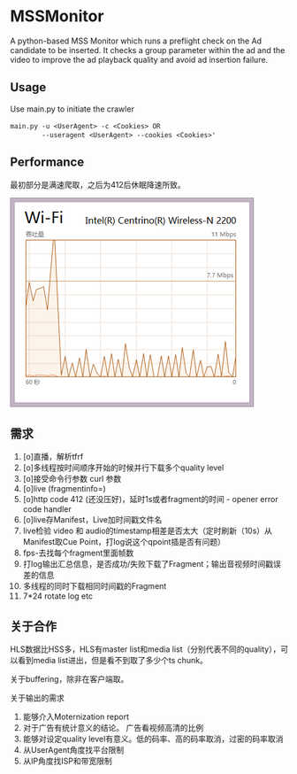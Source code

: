 MSSMonitor
==========
A python-based MSS Monitor which runs a preflight check on the Ad candidate to be inserted. It checks a group parameter within the ad and the video to improve the ad playback quality and avoid ad insertion failure.


Usage
-----
Use main.py to initiate the crawler

    main.py -u <UserAgent> -c <Cookies> OR
            --useragent <UserAgent> --cookies <Cookies>'

Performance
-----------
最初部分是满速爬取，之后为412后休眠降速所致。

![performance](https://github.com/logicmd/MSSMonitor/blob/master/%E5%90%9E%E5%90%90%E6%80%A7%E8%83%BD.png?raw=true)

需求
----

  1. [o]直播，解析tfrf
  2. [o]多线程按时间顺序开始的时候并行下载多个quality level
  3. [o]接受命令行参数 curl 参数
  4. [o]live (fragmentinfo=)
  5. [o]http code 412 (还没压好)，延时1s或者fragment的时间 - opener error code handler
  6. [o]live存Manifest，Live加时间戳文件名
  7. live检验 video 和 audio的timestamp相差是否太大（定时刷新（10s）从Manifest取Cue Point，打log说这个qpoint插是否有问题）
  8. fps-去找每个fragment里面帧数
  9. 打log输出汇总信息，是否成功/失败下载了Fragment；输出音视频时间戳误差的信息
  10. 多线程的同时下载相同时间戳的Fragment
  11. 7*24 rotate log etc


关于合作
--------

HLS数据比HSS多，HLS有master list和media list（分别代表不同的quality），可以看到media list进出，但是看不到取了多少个ts chunk。

关于buffering，除非在客户端取。

关于输出的需求

  1. 能够介入Moternization report
  2. 对于广告有统计意义的结论。 广告看视频高清的比例
  3. 能够对设定quality level有意义。低的码率、高的码率取消，过密的码率取消
  4. 从UserAgent角度找平台限制
  5. 从IP角度找ISP和带宽限制


